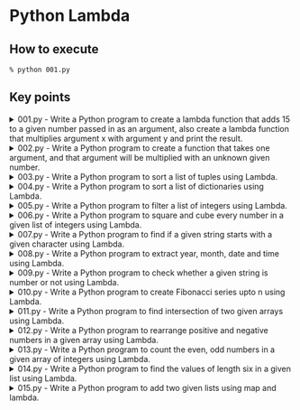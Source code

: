 # Python Lambda

## How to execute

```shell
% python 001.py
```

## Key points

<details>
<summary>001.py - Write a Python program to create a lambda function that adds 15 to a given number passed in as an argument, also create a lambda function that multiplies argument x with argument y and print the result.</summary>

- 無名関数の書式の通りに書く
- PEP8警告が出るが気にしない
</details>

<details>
<summary>002.py - Write a Python program to create a function that takes one argument, and that argument will be multiplied with an unknown given number.</summary>

- 何倍するかを受け取る関数を作る
</details>

<details>
<summary>003.py - Write a Python program to sort a list of tuples using Lambda.</summary>

- list.sortを使う
- sortの引数 (key)にソートしたい値を指定する
- lambda x: x[1]で配列xの中の2番目の要素を指定するということになる
</details>

<details>
<summary>004.py - Write a Python program to sort a list of dictionaries using Lambda.</summary>

- 辞書の'model'の数値が降順になるようにソートすればいい
- list.sortの引数のreverseをTrueにしておく
</details>

<details>
<summary>005.py - Write a Python program to filter a list of integers using Lambda.</summary>

- filterを使う
- 第一引数にフィルター条件となる関数、第二引数にフィルターしたいiterable objectを指定する
</details>

<details>
<summary>006.py - Write a Python program to square and cube every number in a given list of integers using Lambda.</summary>

- mapを使う
- 第一引数に適用したい関数、第二引数にiterable objectを指定する
</details>

<details>
<summary>007.py - Write a Python program to find if a given string starts with a given character using Lambda.</summary>

- 題意が曖昧だがここでは「与えられた文字列が'a'から始まるかどうかを判定する」Python programを書くことにした
- ここでもPEP8警告が出るがLambdaを使う指定なので気にしない
- string.startswithで文字列が指定した言葉で始まるかを確認できる
</details>

<details>
<summary>008.py - Write a Python program to extract year, month, date and time using Lambda.</summary>

- 本当はlambdaを使わなくてもdatetime.yearとかで参照した方がスマートだと思う
</details>

<details>
<summary>009.py - Write a Python program to check whether a given string is number or not using Lambda.</summary>

- string.isdigitでその文字列が数値かどうか判別できる
- これもlambda使った方が冗長なので本当はやめた方がいい
</details>

<details>
<summary>010.py - Write a Python program to create Fibonacci series upto n using Lambda.</summary>

- functools.reduceを使う
- reduce(func, iter, initializer)で畳み込み演算が可能
- フィボナッチ数列の漸化式：a_n = a_{n-1}+a_{n-2} (n = 2,3,...), a_0 = 0, a_1 = 1
- range(-1)はエラーにならずlistで出力すると[]が返ってくる
- [1] + [2] = [1, 2]なので、畳み込むとリストの要素がどんどん増える
</details>

<details>
<summary>011.py - Write a Python program to find intersection of two given arrays using Lambda.</summary>

- filterを使う
- filterの引数の関数の判定の結果、Trueになったものだけが出力される
</details>

<details>
<summary>012.py - Write a Python program to rearrange positive and negative numbers in a given array using Lambda.</summary>

- ぱっと見規則性がよくわからないが、出力されているリストの逆数をそれぞれ取ると大きい順に並んでいるのでそのように処理を書く
</details>

<details>
<summary>013.py - Write a Python program to count the even, odd numbers in a given array of integers using Lambda.</summary>

- filterで偶数か奇数かを判定し、その要素数を数える
</details>

<details>
<summary>014.py - Write a Python program to find the values of length six in a given list using Lambda.</summary>

- filterで6文字かどうか判定し、その結果を出力する
</details>

<details>
<summary>015.py - Write a Python program to add two given lists using map and lambda.</summary>

- mapは複数引数が取れる、map(関数, [関数に入れたいiterator object])
</details>
